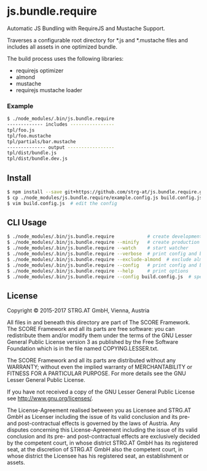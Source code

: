# js.bundle.require

Automatic JS Bundling with RequireJS and Mustache Support.

Traverses a configurable root directory for \*.js and \*.mustache files and includes all
assets in one optimized bundle.

The build process uses the following libraries:
- requirejs optimizer
- almond
- mustache
- requirejs mustache loader


### Example
```bash
$ ./node_modules/.bin/js.bundle.require
------------- includes ----------------
tpl/foo.js
tpl/foo.mustache
tpl/partials/bar.mustache
-------------- output -----------------
tpl/dist/bundle.js
tpl/dist/bundle.dev.js
```

## Install

```bash
$ npm install --save git+https://github.com/strg-at/js.bundle.require.git
$ cp ./node_modules/js.bundle.require/example.config.js build.config.js  # copy example config
$ vim build.config.js  # edit the config
```

## CLI Usage

```bash
$ ./node_modules/.bin/js.bundle.require            # create development build
$ ./node_modules/.bin/js.bundle.require --minify   # create production build
$ ./node_modules/.bin/js.bundle.require --watch    # start watcher
$ ./node_modules/.bin/js.bundle.require --verbose  # print config and build response
$ ./node_modules/.bin/js.bundle.require --exclude-almond  # exclude almond and include full requirejs instead
$ ./node_modules/.bin/js.bundle.require --config   # print config and build response
$ ./node_modules/.bin/js.bundle.require --help     # print options
$ ./node_modules/.bin/js.bundle.require --config build.config.js  # specify path to config file
```

## License

Copyright © 2015-2017 STRG.AT GmbH, Vienna, Austria

All files in and beneath this directory are part of The SCORE Framework.
The SCORE Framework and all its parts are free software: you can redistribute
them and/or modify them under the terms of the GNU Lesser General Public
License version 3 as published by the Free Software Foundation which is in the
file named COPYING.LESSER.txt.

The SCORE Framework and all its parts are distributed without any WARRANTY;
without even the implied warranty of MERCHANTABILITY or FITNESS FOR A
PARTICULAR PURPOSE. For more details see the GNU Lesser General Public License.

If you have not received a copy of the GNU Lesser General Public License see
http://www.gnu.org/licenses/.

The License-Agreement realised between you as Licensee and STRG.AT GmbH as
Licenser including the issue of its valid conclusion and its pre- and
post-contractual effects is governed by the laws of Austria. Any disputes
concerning this License-Agreement including the issue of its valid conclusion
and its pre- and post-contractual effects are exclusively decided by the
competent court, in whose district STRG.AT GmbH has its registered seat, at the
discretion of STRG.AT GmbH also the competent court, in whose district the
Licensee has his registered seat, an establishment or assets.
